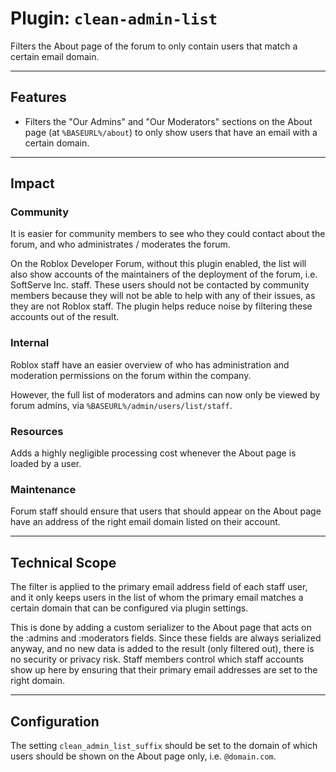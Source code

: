# Plugin: `clean-admin-list`

Filters the About page of the forum to only contain users that match a certain email domain.

---

## Features

- Filters the "Our Admins" and "Our Moderators" sections on the About page (at `%BASEURL%/about`) to only show users that have an email with a certain domain.

---

## Impact

### Community

It is easier for community members to see who they could contact about the forum, and who administrates / moderates the forum.

On the Roblox Developer Forum, without this plugin enabled, the list will also show accounts of the maintainers of the deployment of the forum, i.e. SoftServe Inc. staff. These users should not be contacted by community members because they will not be able to help with any of their issues, as they are not Roblox staff. The plugin helps reduce noise by filtering these accounts out of the result.

### Internal

Roblox staff have an easier overview of who has administration and moderation permissions on the forum within the company.

However, the full list of moderators and admins can now only be viewed by forum admins, via `%BASEURL%/admin/users/list/staff`.

### Resources

Adds a highly negligible processing cost whenever the About page is loaded by a user.

### Maintenance

Forum staff should ensure that users that should appear on the About page have an address of the right email domain listed on their account.

---

## Technical Scope

The filter is applied to the primary email address field of each staff user, and it only keeps users in the list of whom the primary email matches a certain domain that can be configured via plugin settings.

This is done by adding a custom serializer to the About page that acts on the :admins and :moderators fields. Since these fields are always serialized anyway, and no new data is added to the result (only filtered out), there is no security or privacy risk. Staff members control which staff accounts show up here by ensuring that their primary email addresses are set to the right domain.

---

## Configuration

The setting `clean_admin_list_suffix` should be set to the domain of which users should be shown on the About page only, i.e. `@domain.com`.
